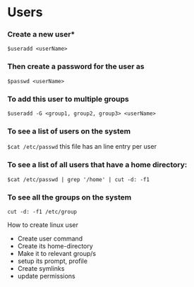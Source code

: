 # Users

### Create a new user*

`$useradd <userName>` 

### Then create a password for the user as

`$passwd <userName>`

### To add this user to multiple groups

`$useradd -G <group1, group2, group3> <userName>`

### To see a list of users on the system

`$cat /etc/passwd` 
this file has an line entry per user

### To see a list of all users that have a home directory:

`$cat /etc/passwd | grep '/home' | cut -d: -f1`

### To see all the groups on the system

`cut -d: -f1 /etc/group`

How to create linux user
- Create user command
- Create its home-directory
- Make it to relevant group/s
- setup its prompt, profile
- Create symlinks
- update permissions

